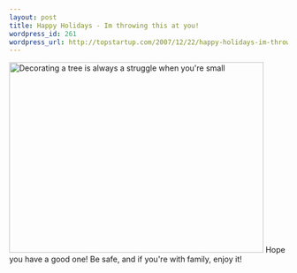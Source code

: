 ```yaml
--- 
layout: post
title: Happy Holidays - Im throwing this at you!
wordpress_id: 261
wordpress_url: http://topstartup.com/2007/12/22/happy-holidays-im-throwing-this-at-you/
---
```

<a href="http://www.flickr.com/photos/colin_n/2128577949/" title="Decorating a tree is always a struggle when you're small by colin_n, on Flickr"><img src="http://farm3.static.flickr.com/2211/2128577949_05e620dbf4_o.jpg" width="460" height="345" alt="Decorating a tree is always a struggle when you're small" /></a>
Hope you have a good one! Be safe, and if you're with family, enjoy it!
